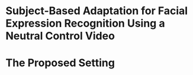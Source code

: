 # Subject-Based Adaptation for Facial Expression Recognition Using a Neutral Control Video


# The Proposed Setting
